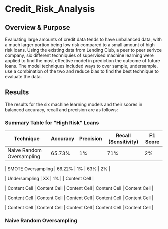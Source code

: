 # Credit_Risk_Analysis

## Overview & Purpose
Evaluating large amounts of credit data tends to have unbalanced data, with a much larger portion being low risk compared to a small amount of high risk loans.  Using the existing data from Lending Club, a peer to peer serivce company, six different techniquies of supervised machine learning were applied to find the most effective model in prediction the outcome of future loans.  The model techniques included ways to over sample, undersample, use a combination of the two and reduce bias to find the best technique to evaluate the data. 

## Results
The results for the six machine learning models and their scores in balanced accuracy, recall and precision are as follows:

### Summary Table for "High Risk" Loans

| Technique | Accuracy  | Precision| Recall (Sensitivity) | F1 Score |
| ------------- | ------------- | ------------- | ------------- | ------------- |
|Naive Random Oversampling  | 65.73%  | 1%  | 71%  | 2%  |

| SMOTE Oversampling  | 66.22%  | 1%  | 63%  | 2%  |

| Undersampling  | XX  | 1%  |   | Content Cell  |

| Content Cell  | Content Cell  | Content Cell  | Content Cell  | Content Cell  |

| Content Cell  | Content Cell  | Content Cell  | Content Cell  | Content Cell  |

| Content Cell  | Content Cell  | Content Cell  | Content Cell  | Content Cell  |

### Naive Random Oversampling
